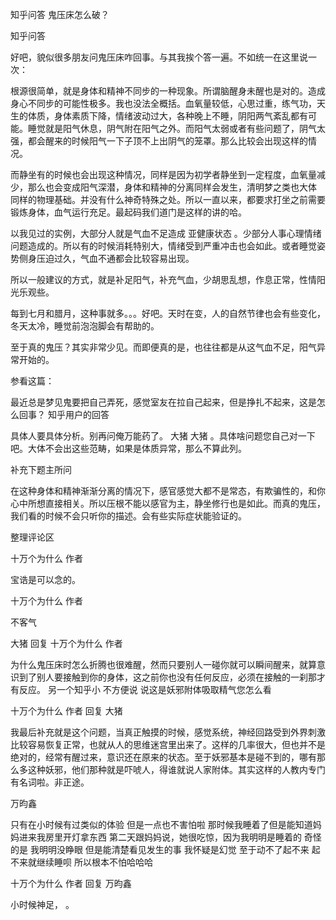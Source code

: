  
 知乎问答 鬼压床怎么破？ 
 
 
 
 
 
 知乎问答 
 
 

 

 好吧，貌似很多朋友问鬼压床咋回事。与其我挨个答一遍。不如统一在这里说一次：

 

 根源很简单，就是身体和精神不同步的一种现象。所谓脑醒身未醒也是对的。造成身心不同步的可能性极多。我也没法全概括。血氧量较低，心思过重，练气功，天生的体质，身体素质下降，情绪波动过大，各种晚上不睡，阴阳两气紊乱都有可能。睡觉就是阳气休息，阴气附在阳气之外。而阳气太弱或者有些问题了，阴气太强，都会醒来的时候阳气一下子顶不上出阴气的笼罩。那么比较会出现这样的情况。

 

 而静坐有的时候也会出现这种情况，同样是因为初学者静坐到一定程度，血氧量减少，那么也会变成阳气深潜，身体和精神的分离同样会发生，清明梦之类也大体 同样的物理基础。并没有什么神奇特殊之处。所以一直以来，都要求打坐之前需要锻炼身体，血气运行充足。最起码我们道门是这样的讲的哈。

 

 以我见过的实例，大部分人就是气血不足造成 亚健康状态 。少部分人事心理情绪问题造成的。所以有的时候消耗特别大，情绪受到严重冲击也会如此。或者睡觉姿势侧身压迫过久，气血不通都会比较容易出现。

 

 所以一般建议的方式，就是补足阳气，补充气血，少胡思乱想，作息正常，性情阳光乐观些。

 

 每到七月和腊月，这种事就多。。。好吧。天时在变，人的自然节律也会有些变化，冬天太冷，睡觉前泡泡脚会有帮助的。

 

 至于真的鬼压？其实非常少见。而即便真的是，也往往都是从这气血不足，阳气异常开始的。

 参看这篇：

 最近总是梦见鬼要把自己弄死，感觉室友在拉自己起来，但是挣扎不起来，这是怎么回事？ 知乎用户的回答 

 

 具体人要具体分析。别再问俺万能药了。 大猪 大猪 。具体啥问题您自己对一下吧。大体不会出这些范畴，如果是体质异常，那么不算此列。

 

 

 补充下题主所问

 在这种身体和精神渐渐分离的情况下，感官感觉大都不是常态，有欺骗性的，和你心中所想直接相关。所以压根不能以感官为主，静坐修行也是如此。而真的鬼压，我们看的时候不会只听你的描述。会有些实际症状能验证的。

 整理评论区 

 十万个为什么 作者 

 宝诰是可以念的。

 

 十万个为什么 作者 

 不客气

 

 大猪 回复 十万个为什么 作者 

 为什么鬼压床时怎么折腾也很难醒，然而只要别人一碰你就可以瞬间醒来，就算意识到了别人要接触到你的身体，这之前你也没有任何反应，必须在接触的一刹那才有反应。 另一个知乎小 不方便说 说这是妖邪附体吸取精气您怎么看

 

 十万个为什么 作者 回复 大猪 

 我最后补充就是这个问题，当真正触摸的时候，感觉系统，神经回路受到外界刺激比较容易恢复正常，也就从人的思维迷宫里出来了。这样的几率很大，但也并不是绝对的，经常有醒过来，意识还在原来的状态。至于妖邪基本是碰不到的，哪有那么多这种妖邪，他们那种就是吓唬人，得谁就说人家附体。其实这样的人教内专门有名词啦。非正途。

 

 万昀鑫 

 只有在小时候有过类似的体验 但是一点也不害怕啦 那时候我睡着了但是能知道妈妈进来我房里开灯拿东西 第二天跟妈妈说，她很吃惊，因为我明明是睡着的 奇怪的是 我明明没睁眼 但是能清楚看见发生的事 我怀疑是幻觉 至于动不了起不来 起不来就继续睡呗 所以根本不怕哈哈哈 

 

 十万个为什么 作者 回复 万昀鑫 

 小时候神足， 。 